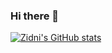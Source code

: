 ### Hi there 👋

[![Zidni's GitHub stats](https://github-readme-stats.vercel.app/api?username=zidnirifan&count_private=true&show_icons=true&theme=tokyonight)](https://github.com/anuraghazra/github-readme-stats)

<!--
[![Readme Card](https://github-readme-stats.vercel.app/api/pin/?username=zidnirifan&repo=socmed-app-frontend&theme=tokyonight)](https://github.com/anuraghazra/github-readme-stats)

[![Readme Card](https://github-readme-stats.vercel.app/api/pin/?username=zidnirifan&repo=socmed-app-backend&theme=tokyonight)](https://github.com/anuraghazra/github-readme-stats)

[![Top Langs](https://github-readme-stats.vercel.app/api/top-langs/?username=zidnirifan&layout=compact&theme=tokyonight)](https://github.com/anuraghazra/github-readme-stats)
-->

